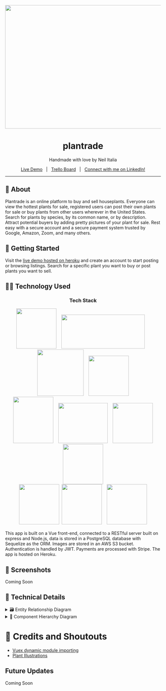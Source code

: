 <div align="center">
<img src="https://i.imgur.com/y2SPx4E.jpg" width="800" height="400" />
<h1 align="center">plantrade</h1>

Handmade with love by Neil Italia

[Live Demo](https://plantrade.herokuapp.com/)&nbsp;&nbsp;&nbsp;|&nbsp;&nbsp;&nbsp;[Trello Board](https://trello.com/b/28VarSsM/plantrade)&nbsp;&nbsp;&nbsp;|&nbsp;&nbsp;&nbsp;[Connect with me on LinkedIn!](https://www.linkedin.com/in/neilitalia/)

</div>

***


## 📝 About

Plantrade is an online platform to buy and sell houseplants. Everyone can view the hottest plants for sale, registered users can post their own plants for sale or buy plants from other users wherever in the United States. Search for plants by species, by its common name, or by description. Attract potential buyers by adding pretty pictures of your plant for sale. Rest easy with a secure account and a secure payment system trusted by Google, Amazon, Zoom, and many others.



## 🚦 Getting Started 

Visit the [live demo hosted on heroku](https://plantrade.herokuapp.com) and create an account to start posting or browsing listings. Search for a specific plant you want to buy or post plants you want to sell.



## 👩‍💻 Technology Used

<div align="center">
  <h3>Tech Stack</h3>
  <img src="https://upload.wikimedia.org/wikipedia/commons/9/95/Vue.js_Logo_2.svg" width="130" height="130" />&nbsp;&nbsp;&nbsp;&nbsp;<img src="https://www.sohamkamani.com/static/65137ed3c844d05124dcfdab28263c21/38cea/express-routing-logo.png" width="270" height="110" />&nbsp;&nbsp;&nbsp;&nbsp;<img src="https://upload.wikimedia.org/wikipedia/commons/d/d9/Node.js_logo.svg" width="150" height="150" />&nbsp;&nbsp;&nbsp;&nbsp;<img src="https://upload.wikimedia.org/wikipedia/commons/2/29/Postgresql_elephant.svg" width="130" height="130" /><br/><img src="https://user-images.githubusercontent.com/38524171/136740042-bb0b60ac-f383-4783-91a2-ad4c60eb8c85.png" width="130" height="150" />&nbsp;&nbsp;&nbsp;&nbsp;<img src="https://upload.wikimedia.org/wikipedia/commons/b/ba/Stripe_Logo%2C_revised_2016.svg" width="160" height="130" />&nbsp;&nbsp;&nbsp;&nbsp;<img src="https://upload.wikimedia.org/wikipedia/commons/9/93/Amazon_Web_Services_Logo.svg" width="130" height="130" /><img src="https://global-uploads.webflow.com/5e8a043bfbc2c035b4d8e5b5/607832a2adf8de14cba92dcc_aws-s3.svg" width="130" height="130" /><br/><img src="https://jwt.io/img/pic_logo.svg" width="130" height="130" />&nbsp;&nbsp;<img src="https://jwt.io/img/logo.svg" width="130" height="130" />&nbsp;&nbsp;&nbsp;&nbsp;<img src="https://i.imgur.com/RXGUTpT.png" width="130" height="130" />
</div>
<br/>
This app is built on a Vue front-end, connected to a RESTful server built on express and Node.js, data is stored in a PostgreSQL database with Sequelize as the ORM.  Images are stored in an AWS S3 bucket. Authentication is handled by JWT. Payments are processed with Stripe. The app is hosted on Heroku.



## 📸 Screenshots

Coming Soon



## 🔬 Technical Details

<details>
<summary> 🗃 Entity Relationship Diagram</summary>
  
![image](https://user-images.githubusercontent.com/38524171/136744571-d4755c1e-211e-4604-b740-86435a14b861.png)

</details>
<details>
<summary> 🧾 Component Hierarchy Diagram</summary>
  
![image](https://user-images.githubusercontent.com/38524171/136741588-703a837f-7882-4ab3-ad17-4da81ce8d5bd.png)

</details>

# 📢 Credits and Shoutouts

- [Vuex dynamic module importing](https://www.youtube.com/watch?v=dGlTmR5DzP8)
- [Plant Illustrations](https://www.freepik.com/vectors/nature)

## Future Updates

Coming Soon

